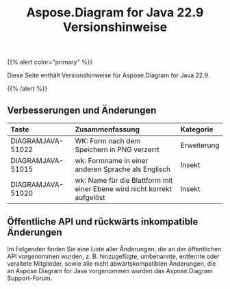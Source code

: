 ﻿---
title: Aspose.Diagram for Java 22.9 Versionshinweise
type: docs
weight: 19
url: /de/java/aspose-diagram-for-java-22-9-release-notes/
---
{{% alert color="primary" %}}

Diese Seite enthält Versionshinweise für Aspose.Diagram for Java 22.9.

{{% /alert %}}
## **Verbesserungen und Änderungen**  ##

|**Taste**|**Zusammenfassung**|**Kategorie**|
|:- |:- |:- |
|DIAGRAMJAVA-51022|WK: Form nach dem Speichern in PNG verzerrt|Erweiterung|
|DIAGRAMJAVA-51015|wk: Formname in einer anderen Sprache als Englisch|Insekt|
|DIAGRAMJAVA-51020|wk: Name für die Blattform mit einer Ebene wird nicht korrekt aufgelöst|Insekt|

## **Öffentliche API und rückwärts inkompatible Änderungen**
Im Folgenden finden Sie eine Liste aller Änderungen, die an der öffentlichen API vorgenommen wurden, z. B. hinzugefügte, umbenannte, entfernte oder veraltete Mitglieder, sowie alle nicht abwärtskompatiblen Änderungen, die an Aspose.Diagram for Java vorgenommen wurden das Aspose.Diagram Support-Forum.